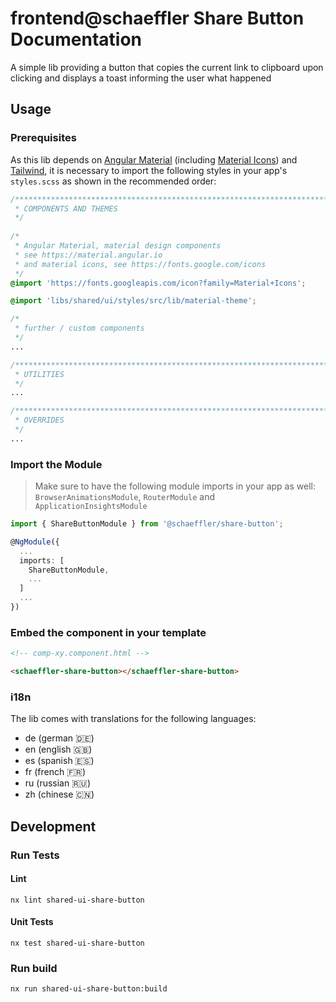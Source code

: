 # frontend@schaeffler Share Button Documentation
A simple lib providing a button that copies the current link to clipboard upon clicking and displays a toast informing the user what happened

## Usage

### Prerequisites

As this lib depends on [Angular Material](https://material.angular.io) (including [Material Icons](https://fonts.google.com/icons)) and [Tailwind](https://tailwindcss.com/docs), it is necessary to import the following styles in your app's `styles.scss` as shown in the recommended order:

``` scss
/***************************************************************************************************
 * COMPONENTS AND THEMES
 */
 
/*
 * Angular Material, material design components
 * see https://material.angular.io
 * and material icons, see https://fonts.google.com/icons
 */
@import 'https://fonts.googleapis.com/icon?family=Material+Icons';

@import 'libs/shared/ui/styles/src/lib/material-theme';

/*
 * further / custom components
 */
...

/***************************************************************************************************
 * UTILITIES
 */
...

/***************************************************************************************************
 * OVERRIDES
 */ 
...
```

### Import the Module

> Make sure to have the following module imports in your app as well:  
> `BrowserAnimationsModule`, `RouterModule` and `ApplicationInsightsModule`

```typescript
import { ShareButtonModule } from '@schaeffler/share-button';

@NgModule({
  ...
  imports: [
    ShareButtonModule,
    ...
  ]
  ...
})
```

### Embed the component in your template

```html
<!-- comp-xy.component.html -->

<schaeffler-share-button></schaeffler-share-button>
```

### i18n

The lib comes with translations for the following languages:

* de (german 🇩🇪)
* en (english 🇬🇧)
* es (spanish 🇪🇸)
* fr (french 🇫🇷)
* ru (russian 🇷🇺)
* zh (chinese 🇨🇳)

## Development

### Run Tests

#### Lint

```shell
nx lint shared-ui-share-button
```

#### Unit Tests

```shell
nx test shared-ui-share-button
```

### Run build

```shell
nx run shared-ui-share-button:build
```
